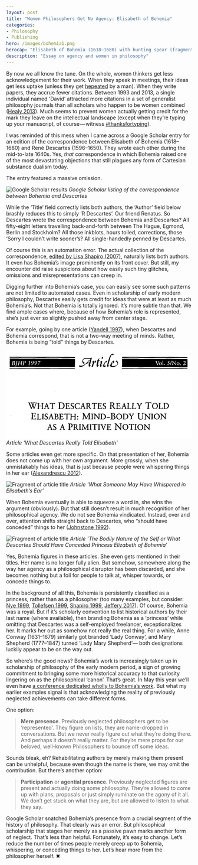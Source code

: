 ```yaml
---
layout: post
title: "Women Philosophers Get No Agency: Elisabeth of Bohemia"
categories: 
- Philosophy
- Publishing
hero: /images/bohemia1.png
herocap: "Elisabeth of Bohemia (1618–1680) with hunting spear (fragment, from Godfrey 1909)"
description: "Essay on agency and women in philosophy"
---
```


By now we all know the tune. On the whole, women thinkers get less acknowledgement for their work. When they speak in meetings, their ideas get less uptake (unless they get [hepeated](https://www.urbandictionary.com/define.php?term=hepeated) by a man). When they write papers, they accrue fewer citations. Between 1993 and 2013, a single individual named ‘David’ attracted more citations in a set of generalist philosophy journals than all scholars who happen to be women combined ([Healy 2013](https://kieranhealy.org/blog/archives/2013/06/19/lewis-and-the-women/)). Much seems to prevent women actually getting credit for the mark they leave on the intellectual landscape (except when they’re typing up your manuscript, of course — witness [#thanksfortyping](https://twitter.com/search?q=%23thanksfortyping&src=typd)).

I was reminded of this mess when I came across a Google Scholar entry for an edition of the correspondence between Elisabeth of Bohemia (1618–1680) and René Descartes (1596–1650). They wrote each other during the mid-to-late 1640s. Yes, _that_ correspondence in which Bohemia raised one of the most devastating objections that still plagues any form of Cartesian substance dualism today.

The entry featured a massive omission.

![Google Scholar results]({{site.baseurl}}/images/bohemia2.png)
*Google Scholar listing of the correspondence between Bohemia and Descartes*

While the ‘Title’ field correctly lists both authors, the ‘Author’ field below brashly reduces this to simply ‘R Descartes’. Our friend Renatus. So Descartes wrote the correspondence between Bohemia and Descartes? All fifty-eight letters travelling back-and-forth between The Hague, Egmond, Berlin and Stockholm? All those inkblots, hours toiled, corrections, those ‘Sorry I couldn’t write sooner’s? All single-handedly penned by Descartes.

Of course this is an automation error. The actual collection of the correspondence, [edited by Lisa Shapiro (2007)](http://www.press.uchicago.edu/ucp/books/book/chicago/C/bo4924190.html), naturally lists both authors. It even has Bohemia’s image prominently on its front cover. But still, my encounter did raise suspicions about how easily such tiny glitches, omissions and misrepresentations can creep in.

Digging further into Bohemia’s case, you can easily see some such patterns are not limited to automated cases. Even in scholarship of early modern philosophy, Descartes easily gets credit for ideas that were at least as much Bohemia’s. Not that Bohemia is totally ignored. It’s more subtle than that. We find ample cases where, because of how Bohemia’s role is represented, she’s just ever so slightly pushed away from center stage.

For example, going by one article ([Yandell 1997](https://philpapers.org/rec/YANWDR)), when Descartes and Bohemia correspond, that is not a two-way meeting of minds. Rather, Bohemia is being “told” things by Descartes.

![Fragment of article title](/images/bohemia3.png)
*Article ‘What Descartes Really Told Elisabeth'*

Some articles even get more specific. On that presentation of her, Bohemia does not come up with her own argument. More grossly, when she unmistakably has ideas, that is just because people were whispering things in her ear ([Alexandrescu 2012](http://oxfordindex.oup.com/view/10.1093/acprof:oso/9780199659593.003.0001)).

![Fragment of article title]({{site.baseurl}}/images/bohemia4.png)
*Article ‘What Someone May Have Whispered in Elisabeth’s Ear’*

When Bohemia eventually is able to squeeze a word in, she wins the argument (obviously). But that still doesn’t result in much recognition of her philosophical agency. We do not see Bohemia vindicated. Instead, over and over, attention shifts straight back to Descartes, who “should have conceded” things to her ([Johnstone 1992](https://philpapers.org/rec/JOHTBN)).

![Fragment of article title]({{site.baseurl}}/images/bohemia5.png)
*Article ‘The Bodily Nature of the Self or What Descartes Should Have Conceded Princess Elizabeth of Bohemia’*

Yes, Bohemia figures in these articles. She even gets mentioned in their titles. Her name is no longer fully alien. But somehow, somewhere along the way her agency as a philosophical disruptor has been discarded, and she becomes nothing but a foil for people to talk at, whisper towards, or concede things to.

In the background of all this, Bohemia is persistently classified as a princess, rather than as a philosopher (too many examples, but consider: [Nye 1999](https://philpapers.org/rec/NYETPA), [Tollefsen 1999](https://philpapers.org/rec/TOLPEA), [Shapiro 1999](https://philpapers.org/rec/SHAPEA), [Jeffery 2017](https://philpapers.org/rec/JEFTOO-4)). Of course, Bohemia was a royal. But if it’s scholarly convention to list historical authors by their last name (where available), then branding Bohemia as a ‘princess’ while omitting that Descartes was a self-employed freelancer, exceptionalizes her. It marks her out as somehow not really the real thing. For a while, Anne Conway (1631–1679) similarly got branded ‘Lady Conway’, and Mary Shepherd (1777–1847) turned ‘Lady Mary Shepherd’— both designations luckily appear to be on the way out.

So where’s the good news? Bohemia’s work is increasingly taken up in scholarship of philosophy of the early modern period, a sign of growing commitment to bringing some more historical accuracy to that curiosity lingering on as the philosophical ‘canon’. That’s great. In May this year we’ll even have [a conference dedicated wholly to Bohemia’s work](https://historyofwomenphilosophers.org/event/elizabeth-of-bohemia-1618-1680-life-and-legacy-philosophy-politics-and-religion-in-seventeenth-century-europe/). But what my earlier examples signal is that acknowledging the reality of previously neglected achievements can take different forms.

One option:

> **Mere presence**. Previously neglected philosophers get to be ‘represented’. They figure on lists, they are name-dropped in conversations. But we never really figure out what they’re doing there. And perhaps it doesn’t really matter. For they’re mere props for our beloved, well-known Philosophers to bounce off some ideas.

Sounds bleak, eh? Rehabilitating authors by merely making them present can be unhelpful, because even though the name is there, we may omit the contribution. But there’s another option:

> **Participation** or **agential presence**. Previously neglected figures are present and actually doing some philosophy. They’re allowed to come up with plans, proposals or just simply ruminate on the agony of it all. We don’t get stuck on what they are, but are allowed to listen to what they say.

Google Scholar snatched Bohemia’s presence from a crucial segment of the history of philosophy. That clearly was an error. But philosophical scholarship that stages her merely as a passive pawn marks another form of neglect. That’s less than helpful. Fortunately, it’s easy to change. Let’s reduce the number of times people merely creep up to Bohemia, whispering, or conceding things to her. Let’s hear more from the philosopher herself. ✖
